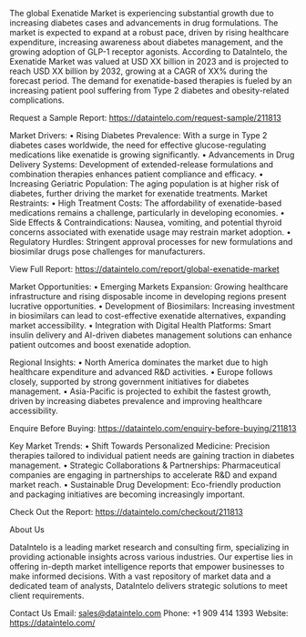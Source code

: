 The global Exenatide Market is experiencing substantial growth due to increasing diabetes cases and advancements in drug formulations. The market is expected to expand at a robust pace, driven by rising healthcare expenditure, increasing awareness about diabetes management, and the growing adoption of GLP-1 receptor agonists.
According to DataIntelo, the Exenatide Market was valued at USD XX billion in 2023 and is projected to reach USD XX billion by 2032, growing at a CAGR of XX% during the forecast period. The demand for exenatide-based therapies is fueled by an increasing patient pool suffering from Type 2 diabetes and obesity-related complications.

Request a Sample Report: https://dataintelo.com/request-sample/211813

Market Drivers:
•	Rising Diabetes Prevalence: With a surge in Type 2 diabetes cases worldwide, the need for effective glucose-regulating medications like exenatide is growing significantly.
•	Advancements in Drug Delivery Systems: Development of extended-release formulations and combination therapies enhances patient compliance and efficacy.
•	Increasing Geriatric Population: The aging population is at higher risk of diabetes, further driving the market for exenatide treatments.
Market Restraints:
•	High Treatment Costs: The affordability of exenatide-based medications remains a challenge, particularly in developing economies.
•	Side Effects & Contraindications: Nausea, vomiting, and potential thyroid concerns associated with exenatide usage may restrain market adoption.
•	Regulatory Hurdles: Stringent approval processes for new formulations and biosimilar drugs pose challenges for manufacturers.

View Full Report: https://dataintelo.com/report/global-exenatide-market


Market Opportunities:
•	Emerging Markets Expansion: Growing healthcare infrastructure and rising disposable income in developing regions present lucrative opportunities.
•	Development of Biosimilars: Increasing investment in biosimilars can lead to cost-effective exenatide alternatives, expanding market accessibility.
•	Integration with Digital Health Platforms: Smart insulin delivery and AI-driven diabetes management solutions can enhance patient outcomes and boost exenatide adoption.

Regional Insights:
•	North America dominates the market due to high healthcare expenditure and advanced R&D activities.
•	Europe follows closely, supported by strong government initiatives for diabetes management.
•	Asia-Pacific is projected to exhibit the fastest growth, driven by increasing diabetes prevalence and improving healthcare accessibility.

Enquire Before Buying: https://dataintelo.com/enquiry-before-buying/211813

Key Market Trends:
•	Shift Towards Personalized Medicine: Precision therapies tailored to individual patient needs are gaining traction in diabetes management.
•	Strategic Collaborations & Partnerships: Pharmaceutical companies are engaging in partnerships to accelerate R&D and expand market reach.
•	Sustainable Drug Development: Eco-friendly production and packaging initiatives are becoming increasingly important.

Check Out the Report: https://dataintelo.com/checkout/211813

About Us

DataIntelo is a leading market research and consulting firm, specializing in providing actionable insights across various industries. Our expertise lies in offering in-depth market intelligence reports that empower businesses to make informed decisions. With a vast repository of market data and a dedicated team of analysts, DataIntelo delivers strategic solutions to meet client requirements.

Contact Us
Email: sales@dataintelo.com
Phone: +1 909 414 1393
Website: https://dataintelo.com/
